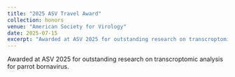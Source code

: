 ```yaml
---
title: "2025 ASV Travel Award"
collection: honors
venue: "American Society for Virology"
date: 2025-07-15
excerpt: "Awarded at ASV 2025 for outstanding research on transcroptomic analysis for parrot bornavirus."
---
```


Awarded at ASV 2025 for outstanding research on transcroptomic analysis for parrot bornavirus.